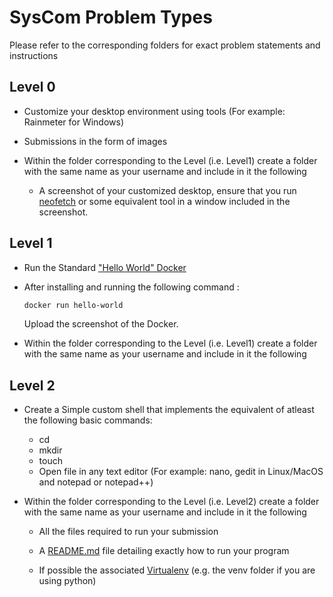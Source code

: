 # SysCom Problem Types
Please refer to the corresponding folders for exact problem statements and instructions

## Level 0
- Customize your desktop environment using tools (For example: Rainmeter for Windows)
  
- Submissions in the form of images
  
- Within the folder corresponding to the Level (i.e. Level1) create a folder with the same name as your username and include in it the following
  + A screenshot of your customized desktop, ensure that you run [neofetch](https://github.com/dylanaraps/neofetch) or some equivalent tool in a window included in the screenshot.

## Level 1
- Run the Standard ["Hello World" Docker](https://www.geeksforgeeks.org/docker-hello-world/)
- After installing and running the following command :
  
     ```bash
   docker run hello-world
   ```
  Upload the screenshot of the Docker.
- Within the folder corresponding to the Level (i.e. Level1) create a folder with the same name as your username and include in it the following

## Level 2
- Create a Simple custom shell that implements the equivalent of atleast the following basic commands:
  
  + cd
  + mkdir
  + touch
  + Open file in any text editor (For example: nano, gedit in Linux/MacOS and notepad or notepad++)

- Within the folder corresponding to the Level (i.e. Level2) create a folder with the same name as your username and include in it the following
  + All the files required to run your submission
    
  + A [README.md](https://docs.github.com/en/get-started/writing-on-github/getting-started-with-writing-and-formatting-on-github/quickstart-for-writing-on-github) file detailing exactly how to run your program
    
  + If possible the associated [Virtualenv](https://docs.python.org/3/library/venv.html) (e.g. the venv folder if you are using python)

